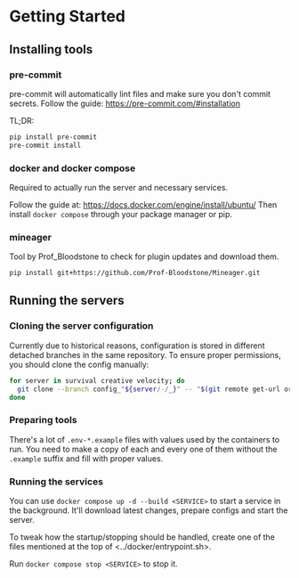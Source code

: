# Getting Started

## Installing tools

### pre-commit

pre-commit will automatically lint files and make sure you don't commit secrets.
Follow the guide: <https://pre-commit.com/#installation>

TL;DR:

```sh
pip install pre-commit
pre-commit install
```

### docker and docker compose

Required to actually run the server and necessary services.

Follow the guide at: <https://docs.docker.com/engine/install/ubuntu/>
Then install `docker compose` through your package manager or pip.

### mineager

Tool by Prof_Bloodstone to check for plugin updates and download them.

```sh
pip install git+https://github.com/Prof-Bloodstone/Mineager.git
```

## Running the servers

### Cloning the server configuration

Currently due to historical reasons, configuration is stored in different detached branches
in the same repository. To ensure proper permissions, you should clone the config manually:

```sh
for server in survival creative velocity; do
  git clone --branch config_"${server/-/_}" -- "$(git remote get-url origin)" server-config/"${server}"
done
```

### Preparing tools

There's a lot of `.env-*.example` files with values used by the containers to run.
You need to make a copy of each and every one of them without the `.example` suffix and fill with proper values.

### Running the services

You can use `docker compose up -d --build <SERVICE>` to start a service in the background.
It'll download latest changes, prepare configs and start the server.

To tweak how the startup/stopping should be handled,
create one of the files mentioned at the top of <../docker/entrypoint.sh>.

Run `docker compose stop <SERVICE>` to stop it.
